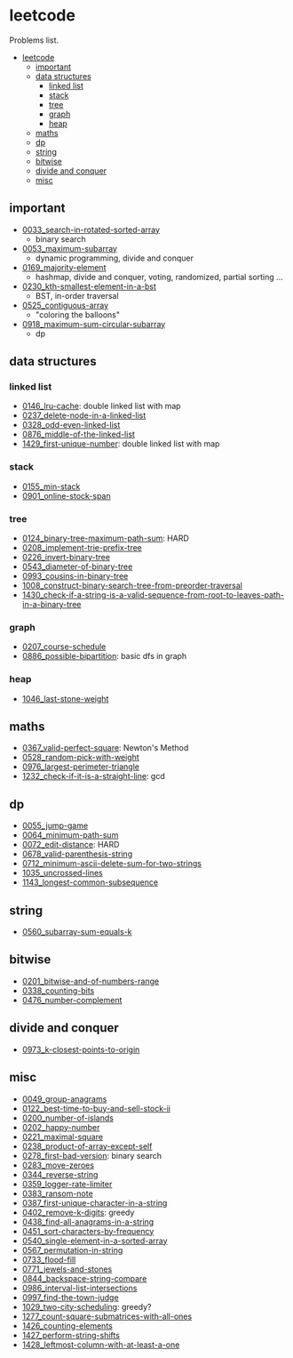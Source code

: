 # leetcode

Problems list.

- [leetcode](#leetcode)
  - [important](#important)
  - [data structures](#data-structures)
    - [linked list](#linked-list)
    - [stack](#stack)
    - [tree](#tree)
    - [graph](#graph)
    - [heap](#heap)
  - [maths](#maths)
  - [dp](#dp)
  - [string](#string)
  - [bitwise](#bitwise)
  - [divide and conquer](#divide-and-conquer)
  - [misc](#misc)

## important

- [0033_search-in-rotated-sorted-array](./0033_search-in-rotated-sorted-array)
  - binary search
- [0053_maximum-subarray](./0053_maximum-subarray)
  - dynamic programming, divide and conquer
- [0169_majority-element](./0169_majority-element)
  - hashmap, divide and conquer, voting, randomized, partial sorting ...
- [0230_kth-smallest-element-in-a-bst](./0230_kth-smallest-element-in-a-bst)
  - BST, in-order traversal
- [0525_contiguous-array](./0525_contiguous-array)
  - "coloring the balloons"
- [0918_maximum-sum-circular-subarray](./0918_maximum-sum-circular-subarray)
  - dp

## data structures

### linked list

- [0146_lru-cache](,/0146_lru-cache): double linked list with map
- [0237_delete-node-in-a-linked-list](./0237_delete-node-in-a-linked-list)
- [0328_odd-even-linked-list](./0328_odd-even-linked-list)
- [0876_middle-of-the-linked-list](./0876_middle-of-the-linked-list)
- [1429_first-unique-number](./1429_first-unique-number): double linked list with map

### stack

- [0155_min-stack](./0155_min-stack)
- [0901_online-stock-span](./0901_online-stock-span)

### tree

- [0124_binary-tree-maximum-path-sum](./0124_binary-tree-maximum-path-sum): HARD
- [0208_implement-trie-prefix-tree](./0208_implement-trie-prefix-tree)
- [0226_invert-binary-tree](./0226_invert-binary-tree)
- [0543_diameter-of-binary-tree](./0543_diameter-of-binary-tree)
- [0993_cousins-in-binary-tree](./0993_cousins-in-binary-tree)
- [1008_construct-binary-search-tree-from-preorder-traversal](./1008_construct-binary-search-tree-from-preorder-traversal)
- [1430_check-if-a-string-is-a-valid-sequence-from-root-to-leaves-path-in-a-binary-tree](./1430_check-if-a-string-is-a-valid-sequence-from-root-to-leaves-path-in-a-binary-tree)

### graph

- [0207_course-schedule](./0207_course-schedule)
- [0886_possible-bipartition](./0886_possible-bipartition): basic dfs in graph

### heap

- [1046_last-stone-weight](./1046_last-stone-weight) <!-- TODO -->

## maths

- [0367_valid-perfect-square](./0367_valid-perfect-square): Newton's Method
- [0528_random-pick-with-weight](./0528_random-pick-with-weight)
- [0976_largest-perimeter-triangle](./0976_largest-perimeter-triangle)
- [1232_check-if-it-is-a-straight-line](./1232_check-if-it-is-a-straight-line): gcd

## dp

- [0055_jump-game](./0055_jump-game)
- [0064_minimum-path-sum](./0064_minimum-path-sum)
- [0072_edit-distance](./0072_edit-distance): HARD
- [0678_valid-parenthesis-string](./0678_valid-parenthesis-string)
- [0712_minimum-ascii-delete-sum-for-two-strings](./0712_minimum-ascii-delete-sum-for-two-strings)
- [1035_uncrossed-lines](./1035_uncrossed-lines)
- [1143_longest-common-subsequence](./1143_longest-common-subsequence)

## string

- [0560_subarray-sum-equals-k](./0560_subarray-sum-equals-k)

## bitwise

- [0201_bitwise-and-of-numbers-range](./0201_bitwise-and-of-numbers-range)
- [0338_counting-bits](./0338_counting-bits)
- [0476_number-complement](./0476_number-complement)

## divide and conquer

- [0973_k-closest-points-to-origin](./0973_k-closest-points-to-origin)

## misc

- [0049_group-anagrams](./0049_group-anagrams)
- [0122_best-time-to-buy-and-sell-stock-ii](./0122_best-time-to-buy-and-sell-stock-ii)
- [0200_number-of-islands](./0200_number-of-islands)
- [0202_happy-number](./0202_happy-number)
- [0221_maximal-square](./0221_maximal-square)
- [0238_product-of-array-except-self](./0238_product-of-array-except-self)
- [0278_first-bad-version](./0278_first-bad-version): binary search
- [0283_move-zeroes](./0283_move-zeroes)
- [0344_reverse-string](./0344_reverse-string)
- [0359_logger-rate-limiter](./0359_logger-rate-limiter)
- [0383_ransom-note](./0383_ransom-note)
- [0387_first-unique-character-in-a-string](./0387_first-unique-character-in-a-string)
- [0402_remove-k-digits](./0402_remove-k-digits): greedy
- [0438_find-all-anagrams-in-a-string](./0438_find-all-anagrams-in-a-string)
- [0451_sort-characters-by-frequency](./0451_sort-characters-by-frequency)
- [0540_single-element-in-a-sorted-array](./0540_single-element-in-a-sorted-array)
- [0567_permutation-in-string](./0567_permutation-in-string)
- [0733_flood-fill](./0733_flood-fill)
- [0771_jewels-and-stones](./0771_jewels-and-stones)
- [0844_backspace-string-compare](./0844_backspace-string-compare)
- [0986_interval-list-intersections](./0986_interval-list-intersections)
- [0997_find-the-town-judge](./0997_find-the-town-judge)
- [1029_two-city-scheduling](./1029_two-city-scheduling): greedy?
- [1277_count-square-submatrices-with-all-ones](./1277_count-square-submatrices-with-all-ones)
- [1426_counting-elements](./1426_counting-elements)
- [1427_perform-string-shifts](./1427_perform-string-shifts)
- [1428_leftmost-column-with-at-least-a-one](./1428_leftmost-column-with-at-least-a-one)
